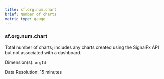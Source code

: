 ```yaml
---
title: sf.org.num.chart
brief: Number of charts
metric_type: gauge
---
```

### sf.org.num.chart

Total number of charts; includes any charts created using the SignalFx API but not associated with a dashboard.

Dimension(s): `orgId`

Data Resolution: 15 minutes
